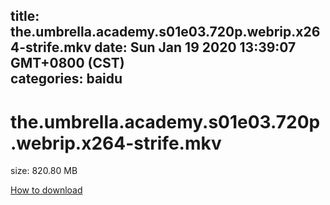 
title: the.umbrella.academy.s01e03.720p.webrip.x264-strife.mkv
date: Sun Jan 19 2020 13:39:07 GMT+0800 (CST)    
categories: baidu
---

# the.umbrella.academy.s01e03.720p.webrip.x264-strife.mkv
size: 820.80 MB
 
 

[How to download](https://bpcam.bemobtrk.com/go/2ceec3aa-1ca2-46d6-b9ff-aaa5c184517c?jno=5168)